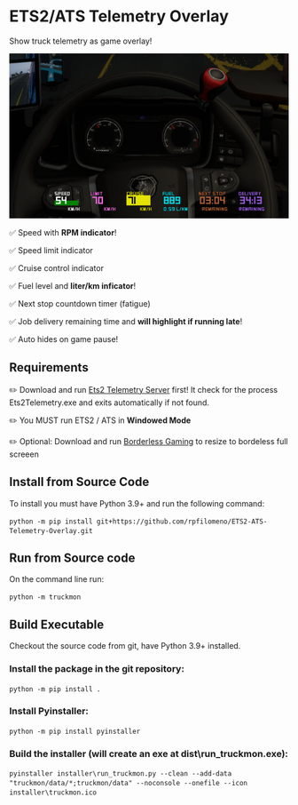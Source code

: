 # ETS2/ATS Telemetry Overlay
Show truck telemetry as game overlay!

![Alt text](image.png)

✅ Speed with **RPM indicator**!


✅ Speed limit indicator


✅ Cruise control indicator


✅ Fuel level and **liter/km inficator**!


✅ Next stop countdown timer (fatigue)


✅ Job delivery remaining time and **will highlight if running  late**!


✅ Auto hides on game pause!


## Requirements

✏️ Download and run [Ets2 Telemetry Server](https://github.com/Funbit/ets2-telemetry-server) first! It check for the process Ets2Telemetry.exe and exits automatically if not found.


✏️ You MUST run ETS2 / ATS in **Windowed Mode**


✏️ Optional: Download and run [Borderless Gaming](https://github.com/Codeusa/Borderless-Gaming) to resize to bordeless full screeen



## Install from Source Code
To install you must have Python 3.9+ and run the following command:

``python -m pip install git+https://github.com/rpfilomeno/ETS2-ATS-Telemetry-Overlay.git``

## Run from Source code
On the command line run:

``python -m truckmon``

## Build Executable
Checkout the source code from git, have Python 3.9+ installed.

### Install the package in the git repository:

``python -m pip install .``

### Install Pyinstaller:

``python -m pip install pyinstaller``

### Build the installer (will create an exe at dist\run_truckmon.exe):

``pyinstaller installer\run_truckmon.py --clean --add-data "truckmon/data/*;truckmon/data" --noconsole --onefile --icon installer\truckmon.ico``

